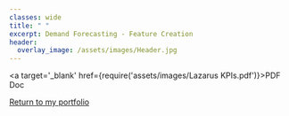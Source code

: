 ```yaml
---
classes: wide
title: " "
excerpt: Demand Forecasting - Feature Creation
header:
  overlay_image: /assets/images/Header.jpg  
---
```



<a target='_blank' href={require('assets/images/Lazarus KPIs.pdf')}>PDF Doc</a>


[Return to my portfolio](https://dustinrogers.github.io/)



